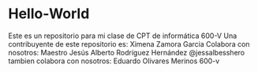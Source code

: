 # Hello-World
Este es un repositorio para mi clase de CPT de informática 600-V
Una contribuyente de este repositorio es: Ximena Zamora Garcia 
Colabora con nosotros:
Maestro Jesús Alberto Rodríguez Hernández
@jessalbesshero
tambien colabora con nosotros:
Eduardo Olivares Merinos
600-v
